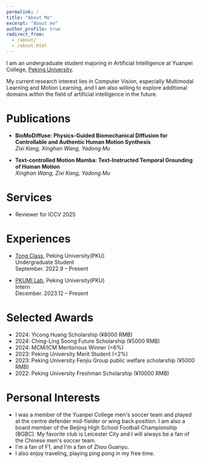 ```yaml
---
permalink: /
title: "About Me"
excerpt: "About me"
author_profile: true
redirect_from: 
  - /about/
  - /about.html
---
```

I am an undergraduate student majoring in Artificial Intelligence at Yuanpei College, [Peking University](https://english.pku.edu.cn/). 


My current research interest lies in Computer Vision, especially Multimodal Learning and Motion Learning, and I am also willing to explore additional domains within the field of artificial intelligence in the future.

Publications
======
- **BioMoDiffuse: Physics-Guided Biomechanical Diffusion for Controllable and Authentic Human Motion Synthesis**
  <br/>
  _Zixi Kang, Xinghan Wang, Yadong Mu_
  <br/>

- **Text-controlled Motion Mamba: Text-Instructed Temporal Grounding of Human Motion**
  <br/>
  _Xinghan Wang, Zixi Kang, Yadong Mu_
  <br/>
  
Services
======
- Reviewer for ICCV 2025

Experiences
======
- [Tong Class](https://tongclass.ac.cn/about/), Peking University(PKU)
  <br/>
  Undergraduate Student 
  <br/>
  September. 2022.9 – Present

- [PKUMI Lab](http://www.muyadong.com/index.html), Peking University(PKU)
  <br/>
  Intern 
  <br/>
  December. 2023.12 – Present

Selected Awards
======
- 2024: Yicong Huang Scholarship (¥8000 RMB)
- 2024: Ching-Ling Soong Future Scholarship (¥5000 RMB)
- 2024: MCM/ICM Meritorious Winner (<6%)
- 2023: Peking University Merit Student (<2%)
- 2023: Peking University Fenjiu Group public welfare scholarship (¥5000 RMB)
- 2022: Peking University Freshman Scholarship (¥10000 RMB)

Personal Interests
======
- I was a member of the Yuanpei College men's soccer team and played at the centre defender mid-fielder or wing back position. I am also a board member of the Beijing High School Football Championship (BGBC). My favorite club is Leicester City and I will always be a fan of the Chinese men's soccer team.
- I'm a fan of F1, and I'm a fan of Zhou Guanyu.
- I also enjoy traveling, playing ping pong in my free time.